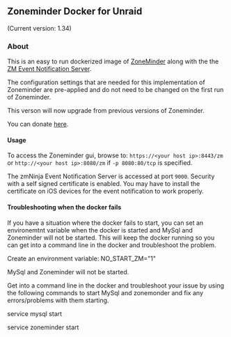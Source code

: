 ## Zoneminder Docker for Unraid
(Current version: 1.34)

### About
This is an easy to run dockerized image of [ZoneMinder](https://github.com/ZoneMinder/zoneminder) along with the the [ZM Event Notification Server](https://github.com/pliablepixels/zmeventnotification).  

The configuration settings that are needed for this implementation of Zoneminder are pre-applied and do not need to be changed on the first run of Zoneminder.

This verson will now upgrade from previous versions of Zoneminder.

You can donate [here](https://www.paypal.com/us/cgi-bin/webscr?cmd=_s-xclick&amp;hosted_button_id=EJGPC7B5CS66E).

#### Usage

To access the Zoneminder gui, browse to: `https://<your host ip>:8443/zm` or `http://<your host ip>:8080/zm` if `-p 8080:80/tcp` is specified.

The zmNinja Event Notification Server is accessed at port `9000`.  Security with a self signed certificate is enabled.  You may have to install the certificate on iOS devices for the event notification to work properly.

#### Troubleshooting when the docker fails

If you have a situation where the docker fails to start, you can set an environemtnt variable when the docker is started and MySql and Zoneminder will not be started.  This will keep the docker running so you can get into a command line in the docker and troubleshoot the problem.

Create an environment variable:
NO_START_ZM="1"

MySql and Zoneminder will not be started.

Get into a command line in the docker and troubleshoot your issue by using the following commands to start MySql and zonemonder and fix any errors/problems with them starting.

service mysql start

service zoneminder start
